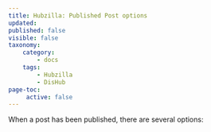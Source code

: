 ```yaml
---
title: Hubzilla: Published Post options
updated:
published: false
visible: false
taxonomy:
    category:
        - docs
    tags:
        - Hubzilla
        - DisHub
page-toc:
     active: false
---
```


When a post has been published, there are several options:
